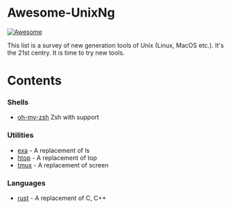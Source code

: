 # Awesome-UnixNg

[![Awesome](https://awesome.re/badge.svg)](https://awesome.re)

This list is a survey of new generation tools of Unix (Linux, MacOS etc.). 
It's the 21st centry. It is time to try new tools.

# Contents 

### Shells

* [oh-my-zsh](https://ohmyz.sh/) Zsh with support

### Utilities

* [exa](https://the.exa.website/) - A replacement of ls
* [htop](https://hisham.hm/htop/) - A replacement of top
* [tmux](https://github.com/tmux/tmux) - A replacement of screen

### Languages

* [rust](https://www.rust-lang.org/) - A replacement of C, C++

